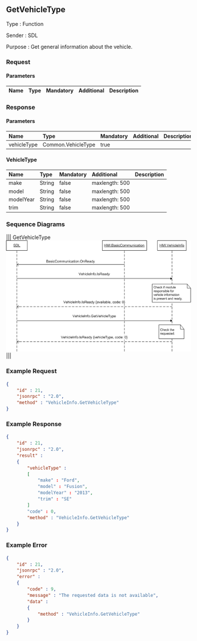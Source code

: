## GetVehicleType

Type
: Function

Sender
: SDL

Purpose
: Get general information about the vehicle.

### Request

#### Parameters

|Name|Type|Mandatory|Additional|Description|
|:---|:---|:--------|:---------|:----------|

### Response

#### Parameters

|Name|Type|Mandatory|Additional|Description|
|:---|:---|:--------|:---------|:----------|
|vehicleType|Common.VehicleType|true|||

#### VehicleType

|Name|Type|Mandatory|Additional|Description|
|:---|:---|:--------|:---------|:----------|
|make|String|false|maxlength: 500||
|model|String|false|maxlength: 500||
|modelYear|String|false|maxlength: 500||
|trim|String|false|maxlength: 500||

### Sequence Diagrams
|||
GetVehicleType
![GetVehicleType](./assets/GetVehicleType.png)
|||

### Example Request

```json
{
	"id" : 21,
	"jsonrpc" : "2.0",
	"method" : "VehicleInfo.GetVehicleType"
}
```
### Example Response

```json
{
	"id" : 21,
	"jsonrpc" : "2.0",
	"result" :
	{
		"vehicleType" :
		[
			"make" : "Ford",
			"model" : "Fusion",
			"modelYear" : "2013",
			"trim" : "SE"
		]
		"code" : 0,
		"method" : "VehicleInfo.GetVehicleType"
	}
}
```

### Example Error

```json
{
	"id" : 21,
	"jsonrpc" : "2.0",
	"error" :
	{
		"code" : 9,
		"message" : "The requested data is not available",
		"data" :
		{
			"method" : "VehicleInfo.GetVehicleType"
		}
	}
}
```

